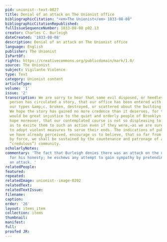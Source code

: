 ```yaml
---
pid: unionist--text-0027
title: Denial of an attack on The Unionist office
bibliographicCitation: "<em>The Unionist</em> 1833-08-08"
bibliographicCitationRepublished: 
fullIssueSequenceNumber: 1833-08-08 p02.13
creator: Charles C. Burleigh
dateCreated: '1833-08-08'
description: Denial of an attack on The Unionist office
language: English
publisher: The Unionist
IsPartOf: 
rights: https://creativecommons.org/publicdomain/mark/1.0/
source: The Unionist
subject: Vigilante Violence
type: Text
category: Unionist content
articleType: 
volume: '1'
issue: '2'
transcription: We are sorry to hear that some evil disposed, or heedlessly mischievous
  person has circulated a story, that our office has been entered with violence, and
  our types &amp;c. broken, destroyed, or scattered about the building and the streets.
  We hope the story has gained no more credence than it deserves, for to believe it,
  would be great injustice to the quiet and orderly people of Brooklyn. We would humbly
  hope moreover, that our contemplated course is not so displeasing to the people
  as to excite them to such an action even if they were,—as we are sure they are not—disposed
  to adopt violent measures to serve their ends. The indications of public favor which
  we have already perceived, encourage us to believe, that so far from being put down
  by force, we shall be sustained by the countenance and patronage of a candid (not
  “credulous”) community.
scholarlyNotes: 
commentary: 'The fact that Burleigh denies there was an attack on the office vouches
  for his honesty; he eschews any attempt to gain sympathy by pretending there was
  an attack. '
relatedPeople: 
featured: 
repeated: 
relatedImage: unionist--image-0292
relatedText: 
relatedTextIssue: 
filename: 
caption: 
order: '26'
layout: items_item
collection: items
thumbnail: 
manifest: 
full: 
proofed JR: 
---
```

